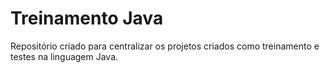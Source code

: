 # Treinamento Java

Repositório criado para centralizar os projetos criados como treinamento e testes na linguagem Java.
